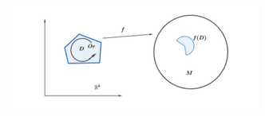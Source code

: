 <img src="https://github.com/McFuing/images-hosting/raw/main/images/chain.6it5g7g3mg80.png" alt="chain" />

<!--stackedit_data:
eyJoaXN0b3J5IjpbLTg3MjYxNzEzMCwyMjkzNzc4MzIsLTIwOD
g3NDY2MTIsNDk3ODE4ODEwLC03MzM5MjA1OTQsLTEwMTI2MjI5
MDgsLTIwNzY4OTIxNjUsLTY0OTc5NTE5NV19
-->